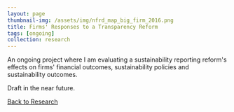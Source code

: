 ```yaml
---
layout: page
thumbnail-img: /assets/img/nfrd_map_big_firm_2016.png
title: Firms' Responses to a Transparency Reform
tags: [ongoing]
collection: research
---
```


An ongoing project where I am evaluating a sustainability reporting reform's effects on firms' financial outcomes, sustainability policies and sustainability outcomes.

Draft in the near future.

<a href="/research">Back to Research</a>